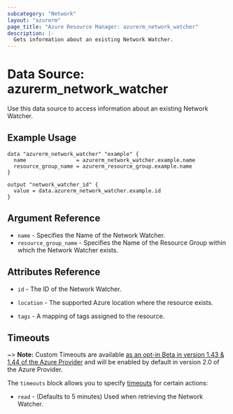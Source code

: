 ```yaml
---
subcategory: "Network"
layout: "azurerm"
page_title: "Azure Resource Manager: azurerm_network_watcher"
description: |-
  Gets information about an existing Network Watcher.
---
```


# Data Source: azurerm_network_watcher

Use this data source to access information about an existing Network Watcher.

## Example Usage

```hcl
data "azurerm_network_watcher" "example" {
  name                = azurerm_network_watcher.example.name
  resource_group_name = azurerm_resource_group.example.name
}

output "network_watcher_id" {
  value = data.azurerm_network_watcher.example.id
}
```

## Argument Reference

* `name` - Specifies the Name of the Network Watcher.
* `resource_group_name` - Specifies the Name of the Resource Group within which the Network Watcher exists.


## Attributes Reference

* `id` - The ID of the Network Watcher.

* `location` - The supported Azure location where the resource exists.

* `tags` - A mapping of tags assigned to the resource.

## Timeouts

~> **Note:** Custom Timeouts are available [as an opt-in Beta in version 1.43 & 1.44 of the Azure Provider](/docs/providers/azurerm/guides/2.0-beta.html) and will be enabled by default in version 2.0 of the Azure Provider.

The `timeouts` block allows you to specify [timeouts](https://www.terraform.io/docs/configuration/resources.html#timeouts) for certain actions:

* `read` - (Defaults to 5 minutes) Used when retrieving the Network Watcher.
